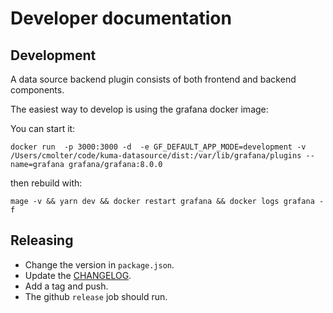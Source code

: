 # Developer documentation

## Development

A data source backend plugin consists of both frontend and backend components.

The easiest way to develop is using the grafana docker image:

You can start it:

```
docker run  -p 3000:3000 -d  -e GF_DEFAULT_APP_MODE=development -v /Users/cmolter/code/kuma-datasource/dist:/var/lib/grafana/plugins --name=grafana grafana/grafana:8.0.0
```

then rebuild with:

```
mage -v && yarn dev && docker restart grafana && docker logs grafana -f
```

## Releasing

- Change the version in `package.json`.
- Update the [CHANGELOG](./CHANGELOG.md).
- Add a tag and push.
- The github `release` job should run.

